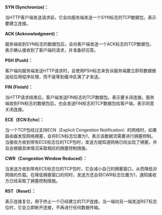 **SYN (Synchronize)：**

当HTTP客户端发送请求前，它会向服务端发送一个SYN标志的TCP数据包，表示要建立连接。

**ACK (Acknowledgment)：**

服务端收到SYN标志的数据包后，会向客户端发送一个ACK标志的TCP数据包，表示确认接收到了客户端的请求，并准备好应答。

**PSH (Push)：**

客户端向服务端发送HTTP请求时，会使用PSH标志来告诉服务端要立即将数据推送给应用程序处理，而不是等到缓冲区满了才发送。

**FIN (Finish)：**

当HTTP请求结束后，客户端发送FIN标志的TCP数据包，表示要关闭连接。服务端收到FIN标志的数据包后，也会发送FIN标志的TCP数据包给客户端，表示同意关闭连接。

**ECE（ECN Echo）：**

当一个TCP包经过支持ECN（Explicit Congestion Notification）的网络时，如果路由器发现网络拥塞，会将ECN标志位置为1，表示该数据流需要进行拥塞控制。当接收方收到带有ECE标志位的TCP包时，发送方就知道网络已经出现了拥塞，并且会根据具体情况采取相应的拥塞控制措施。

**CWR（Congestion Window Reduced）：**

当发送方收到带有ECE标志位的TCP包时，它会减小自己的拥塞窗口，从而降低对网络的负载。在降低拥塞窗口的同时，发送方还会将CWR标志位置为1，通知接收方已经采取了拥塞控制措施。

**RST（Reset）：**

表示连接复位，用于终止一个已经建立的TCP连接。当一端向另一端发送RST标志位时，它会立即断开连接，不再进行任何数据传输。